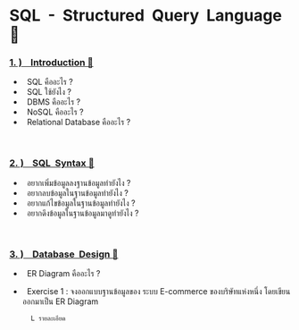# SQL &nbsp;-&nbsp; Structured&nbsp; Query&nbsp; Language&nbsp; 🚀

### [1.&nbsp;) &nbsp;&nbsp; Introduction 🔗]()

   -  &nbsp; SQL คืออะไร ?
   -  &nbsp; SQL ใช้ยังไง ?
   -  &nbsp; DBMS คืออะไร ?
   -  &nbsp; NoSQL คืออะไร ?
   -  &nbsp; Relational Database คืออะไร ?

<br/>

### [2.&nbsp;) &nbsp;&nbsp; SQL&nbsp; Syntax 🔗]()

   -  &nbsp; อยากเพิ่มข้อมูลลงฐานข้อมูลทำยังไง ?
   -  &nbsp; อยากลบข้อมูลในฐานข้อมูลทำยังไง ?
   -  &nbsp; อยากแก้ไขข้อมูลในฐานข้อมูลทำยังไง ?
   -  &nbsp; อยากดึงข้อมูลในฐานข้อมูลมาดูทำยังไง ?

<br/>

### [3.&nbsp;) &nbsp;&nbsp; Database&nbsp; Design 🔗]()

   -  &nbsp; ER Diagram คืออะไร ?
   -  &nbsp; Exercise 1 : จงออกแบบฐานข้อมูลของ ระบบ E-commerce ของบริษัทแห่งหนึ่ง โดยเขียนออกมาเป็น ER Diagram

            L รายละเอียด

<br/>









